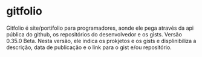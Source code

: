gitfolio
========

Gitfolio é site/portifolio para programadores, aonde ele pega através da api pública do github, os repositórios do desenvolvedor e os gists. Versão 0.35.0 Beta. Nesta versão, ele indica os prokjetos e os gists e displinibiliza a descrição, data de publicação e o link para o gist e/ou repositório.
